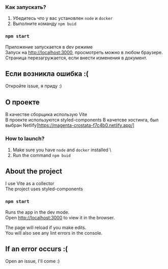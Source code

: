 ### Как запускать?

1. Убедитесь что у вас установлен `node` и `docker` 
2. Выполните команду `npm buid`

### `npm start`
Приложение запускается в dev режиме \
Запуск на [http://localhost:3000](http://localhost:3000), просмотреть можно в любом браузере. \
Страница перезагружается, если внести изменения в документ.

## Если возникла ошибка :(

Откройте issue, я приду :)

## О проекте
В качестве сборщика использую Vite \
В проекте используются styled-components 
В качетсве хостинга, был выбран Netlify[https://magenta-crostata-f7c4b0.netlify.app/] 

### How to launch?
1. Make sure you have `node` and `docker` installed \
2. Run the command `npm buid`

## About the project
I use Vite as a collector \
The project uses styled-components 
### `npm start`
Runs the app in the dev mode.\
Open [http://localhost:3000](http://localhost:3000) to view it in the browser.

The page will reload if you make edits.\
You will also see any lint errors in the console.

## If an error occurs :(

Open an issue, I'll come :)

